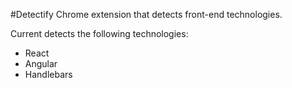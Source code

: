 #Detectify
Chrome extension that detects front-end technologies.

Current detects the following technologies:

- React
- Angular
- Handlebars
